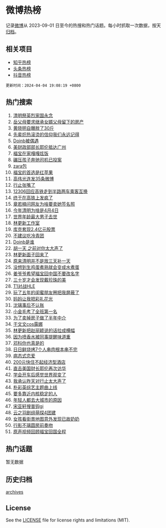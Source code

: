 # 微博热榜

记录[微博](https://www.weibo.com)从 2023-09-01 日至今的热搜和热门话题。每小时抓取一次数据，按天[归档](archives)。

## 相关项目

- [知乎热榜](https://github.com/hotarchive/zhihu)
- [头条热榜](https://github.com/hotarchive/toutiao)
- [抖音热榜](https://github.com/hotarchive/douyin)


`更新时间：2024-04-04 19:08:19 +0800`

## 热门搜索

1. [清明祭英烈家国永念](https://m.weibo.cn/search?containerid=100103type%3D1%26t%3D10%26q%3D%23%E6%B8%85%E6%98%8E%E7%A5%AD%E8%8B%B1%E7%83%88%E5%AE%B6%E5%9B%BD%E6%B0%B8%E5%BF%B5%23&stream_entry_id=51&isnewpage=1&extparam=seat%3D1%26pos%3D0%26cate%3D10103%26q%3D%2523%25E6%25B8%2585%25E6%2598%258E%25E7%25A5%25AD%25E8%258B%25B1%25E7%2583%2588%25E5%25AE%25B6%25E5%259B%25BD%25E6%25B0%25B8%25E5%25BF%25B5%2523%26dgr%3D0%26c_type%3D51%26filter_type%3Drealtimehot%26stream_entry_id%3D51%26display_time%3D1712228898%26pre_seqid%3D171222889823202146165)
1. [岳父母要求继承女婿父母留下的房产](https://m.weibo.cn/search?containerid=100103type%3D1%26t%3D10%26q%3D%23%E5%B2%B3%E7%88%B6%E6%AF%8D%E8%A6%81%E6%B1%82%E7%BB%A7%E6%89%BF%E5%A5%B3%E5%A9%BF%E7%88%B6%E6%AF%8D%E7%95%99%E4%B8%8B%E7%9A%84%E6%88%BF%E4%BA%A7%23&stream_entry_id=31&isnewpage=1&extparam=seat%3D1%26pos%3D0%26flag%3D2%26band_rank%3D1%26realpos%3D1%26dgr%3D0%26filter_type%3Drealtimehot%26c_type%3D31%26stream_entry_id%3D31%26cate%3D5001%26q%3D%2523%25E5%25B2%25B3%25E7%2588%25B6%25E6%25AF%258D%25E8%25A6%2581%25E6%25B1%2582%25E7%25BB%25A7%25E6%2589%25BF%25E5%25A5%25B3%25E5%25A9%25BF%25E7%2588%25B6%25E6%25AF%258D%25E7%2595%2599%25E4%25B8%258B%25E7%259A%2584%25E6%2588%25BF%25E4%25BA%25A7%2523%26lcate%3D5001%26display_time%3D1712228898%26pre_seqid%3D171222889823202146165)
1. [黄晓明自曝胖了30斤](https://m.weibo.cn/search?containerid=100103type%3D1%26t%3D10%26q%3D%23%E9%BB%84%E6%99%93%E6%98%8E%E8%87%AA%E6%9B%9D%E8%83%96%E4%BA%8630%E6%96%A4%23&stream_entry_id=31&isnewpage=1&extparam=seat%3D1%26pos%3D1%26flag%3D1%26band_rank%3D2%26realpos%3D2%26dgr%3D0%26filter_type%3Drealtimehot%26c_type%3D31%26stream_entry_id%3D31%26cate%3D5001%26q%3D%2523%25E9%25BB%2584%25E6%2599%2593%25E6%2598%258E%25E8%2587%25AA%25E6%259B%259D%25E8%2583%2596%25E4%25BA%258630%25E6%2596%25A4%2523%26lcate%3D5001%26display_time%3D1712228898%26pre_seqid%3D171222889823202146165)
1. [先辈炽热滚烫的信仰我们永远记得](https://m.weibo.cn/search?containerid=100103type%3D1%26t%3D10%26q%3D%23%E5%85%88%E8%BE%88%E7%82%BD%E7%83%AD%E6%BB%9A%E7%83%AB%E7%9A%84%E4%BF%A1%E4%BB%B0%E6%88%91%E4%BB%AC%E6%B0%B8%E8%BF%9C%E8%AE%B0%E5%BE%97%23&stream_entry_id=31&isnewpage=1&extparam=seat%3D1%26pos%3D2%26flag%3D0%26band_rank%3D3%26realpos%3D3%26dgr%3D0%26filter_type%3Drealtimehot%26c_type%3D31%26stream_entry_id%3D31%26cate%3D5001%26q%3D%2523%25E5%2585%2588%25E8%25BE%2588%25E7%2582%25BD%25E7%2583%25AD%25E6%25BB%259A%25E7%2583%25AB%25E7%259A%2584%25E4%25BF%25A1%25E4%25BB%25B0%25E6%2588%2591%25E4%25BB%25AC%25E6%25B0%25B8%25E8%25BF%259C%25E8%25AE%25B0%25E5%25BE%2597%2523%26lcate%3D5001%26display_time%3D1712228898%26pre_seqid%3D171222889823202146165)
1. [Doinb被偶遇](https://m.weibo.cn/search?containerid=100103type%3D1%26t%3D10%26q%3D%23Doinb%E8%A2%AB%E5%81%B6%E9%81%87%23&stream_entry_id=31&isnewpage=1&extparam=seat%3D1%26pos%3D3%26flag%3D0%26band_rank%3D4%26realpos%3D4%26dgr%3D0%26filter_type%3Drealtimehot%26c_type%3D31%26stream_entry_id%3D31%26cate%3D5001%26q%3D%2523Doinb%25E8%25A2%25AB%25E5%2581%25B6%25E9%2581%2587%2523%26lcate%3D5001%26display_time%3D1712228898%26pre_seqid%3D171222889823202146165)
1. [美财政部部长耶伦抵达广州](https://m.weibo.cn/search?containerid=100103type%3D1%26t%3D10%26q%3D%23%E7%BE%8E%E8%B4%A2%E6%94%BF%E9%83%A8%E9%83%A8%E9%95%BF%E8%80%B6%E4%BC%A6%E6%8A%B5%E8%BE%BE%E5%B9%BF%E5%B7%9E%23&stream_entry_id=31&isnewpage=1&extparam=seat%3D1%26pos%3D4%26flag%3D1%26band_rank%3D5%26realpos%3D5%26dgr%3D0%26filter_type%3Drealtimehot%26c_type%3D31%26stream_entry_id%3D31%26cate%3D5001%26q%3D%2523%25E7%25BE%258E%25E8%25B4%25A2%25E6%2594%25BF%25E9%2583%25A8%25E9%2583%25A8%25E9%2595%25BF%25E8%2580%25B6%25E4%25BC%25A6%25E6%258A%25B5%25E8%25BE%25BE%25E5%25B9%25BF%25E5%25B7%259E%2523%26lcate%3D5001%26display_time%3D1712228898%26pre_seqid%3D171222889823202146165)
1. [福宝在家嘎嘎炫饭](https://m.weibo.cn/search?containerid=100103type%3D1%26t%3D10%26q%3D%23%E7%A6%8F%E5%AE%9D%E5%9C%A8%E5%AE%B6%E5%98%8E%E5%98%8E%E7%82%AB%E9%A5%AD%23&stream_entry_id=31&isnewpage=1&extparam=seat%3D1%26pos%3D5%26flag%3D32768%26band_rank%3D6%26realpos%3D6%26dgr%3D0%26filter_type%3Drealtimehot%26c_type%3D31%26stream_entry_id%3D31%26cate%3D5001%26q%3D%2523%25E7%25A6%258F%25E5%25AE%259D%25E5%259C%25A8%25E5%25AE%25B6%25E5%2598%258E%25E5%2598%258E%25E7%2582%25AB%25E9%25A5%25AD%2523%26lcate%3D5001%26display_time%3D1712228898%26pre_seqid%3D171222889823202146165)
1. [碾压孩子奔驰司机已投案](https://m.weibo.cn/search?containerid=100103type%3D1%26t%3D10%26q%3D%23%E7%A2%BE%E5%8E%8B%E5%AD%A9%E5%AD%90%E5%A5%94%E9%A9%B0%E5%8F%B8%E6%9C%BA%E5%B7%B2%E6%8A%95%E6%A1%88%23&stream_entry_id=31&isnewpage=1&extparam=seat%3D1%26pos%3D6%26flag%3D1%26band_rank%3D7%26realpos%3D7%26dgr%3D0%26filter_type%3Drealtimehot%26c_type%3D31%26stream_entry_id%3D31%26cate%3D5001%26q%3D%2523%25E7%25A2%25BE%25E5%258E%258B%25E5%25AD%25A9%25E5%25AD%2590%25E5%25A5%2594%25E9%25A9%25B0%25E5%258F%25B8%25E6%259C%25BA%25E5%25B7%25B2%25E6%258A%2595%25E6%25A1%2588%2523%26lcate%3D5001%26display_time%3D1712228898%26pre_seqid%3D171222889823202146165)
1. [zara包](https://m.weibo.cn/search?containerid=100103type%3D1%26t%3D10%26q%3Dzara%E5%8C%85&stream_entry_id=31&isnewpage=1&extparam=seat%3D1%26pos%3D7%26flag%3D2%26band_rank%3D8%26realpos%3D8%26dgr%3D0%26filter_type%3Drealtimehot%26c_type%3D31%26stream_entry_id%3D31%26cate%3D5001%26q%3Dzara%25E5%258C%2585%26lcate%3D5001%26display_time%3D1712228898%26pre_seqid%3D171222889823202146165)
1. [福宝的首选是红苹果](https://m.weibo.cn/search?containerid=100103type%3D1%26t%3D10%26q%3D%23%E7%A6%8F%E5%AE%9D%E7%9A%84%E9%A6%96%E9%80%89%E6%98%AF%E7%BA%A2%E8%8B%B9%E6%9E%9C%23&stream_entry_id=31&isnewpage=1&extparam=seat%3D1%26pos%3D8%26flag%3D32768%26band_rank%3D9%26realpos%3D9%26dgr%3D0%26filter_type%3Drealtimehot%26c_type%3D31%26stream_entry_id%3D31%26cate%3D5001%26q%3D%2523%25E7%25A6%258F%25E5%25AE%259D%25E7%259A%2584%25E9%25A6%2596%25E9%2580%2589%25E6%2598%25AF%25E7%25BA%25A2%25E8%258B%25B9%25E6%259E%259C%2523%26lcate%3D5001%26display_time%3D1712228898%26pre_seqid%3D171222889823202146165)
1. [高伟光连发35条微博](https://m.weibo.cn/search?containerid=100103type%3D1%26t%3D10%26q%3D%23%E9%AB%98%E4%BC%9F%E5%85%89%E8%BF%9E%E5%8F%9135%E6%9D%A1%E5%BE%AE%E5%8D%9A%23&stream_entry_id=31&isnewpage=1&extparam=seat%3D1%26pos%3D9%26flag%3D2%26band_rank%3D10%26realpos%3D10%26dgr%3D0%26filter_type%3Drealtimehot%26c_type%3D31%26stream_entry_id%3D31%26cate%3D5001%26q%3D%2523%25E9%25AB%2598%25E4%25BC%259F%25E5%2585%2589%25E8%25BF%259E%25E5%258F%259135%25E6%259D%25A1%25E5%25BE%25AE%25E5%258D%259A%2523%26lcate%3D5001%26display_time%3D1712228898%26pre_seqid%3D171222889823202146165)
1. [行止张嘴了](https://m.weibo.cn/search?containerid=100103type%3D1%26t%3D10%26q%3D%E8%A1%8C%E6%AD%A2%E5%BC%A0%E5%98%B4%E4%BA%86&stream_entry_id=31&isnewpage=1&extparam=seat%3D1%26pos%3D10%26flag%3D2%26band_rank%3D11%26realpos%3D11%26dgr%3D0%26filter_type%3Drealtimehot%26c_type%3D31%26stream_entry_id%3D31%26cate%3D5001%26q%3D%25E8%25A1%258C%25E6%25AD%25A2%25E5%25BC%25A0%25E5%2598%25B4%25E4%25BA%2586%26lcate%3D5001%26display_time%3D1712228898%26pre_seqid%3D171222889823202146165)
1. [12306回应高铁走到半路两车乘客互换](https://m.weibo.cn/search?containerid=100103type%3D1%26t%3D10%26q%3D%2312306%E5%9B%9E%E5%BA%94%E9%AB%98%E9%93%81%E8%B5%B0%E5%88%B0%E5%8D%8A%E8%B7%AF%E4%B8%A4%E8%BD%A6%E4%B9%98%E5%AE%A2%E4%BA%92%E6%8D%A2%23&stream_entry_id=31&isnewpage=1&extparam=seat%3D1%26pos%3D11%26flag%3D1%26band_rank%3D12%26realpos%3D12%26dgr%3D0%26filter_type%3Drealtimehot%26c_type%3D31%26stream_entry_id%3D31%26cate%3D5001%26q%3D%252312306%25E5%259B%259E%25E5%25BA%2594%25E9%25AB%2598%25E9%2593%2581%25E8%25B5%25B0%25E5%2588%25B0%25E5%258D%258A%25E8%25B7%25AF%25E4%25B8%25A4%25E8%25BD%25A6%25E4%25B9%2598%25E5%25AE%25A2%25E4%25BA%2592%25E6%258D%25A2%2523%26lcate%3D5001%26display_time%3D1712228898%26pre_seqid%3D171222889823202146165)
1. [终于在高铁上发疯了](https://m.weibo.cn/search?containerid=100103type%3D1%26t%3D10%26q%3D%23%E7%BB%88%E4%BA%8E%E5%9C%A8%E9%AB%98%E9%93%81%E4%B8%8A%E5%8F%91%E7%96%AF%E4%BA%86%23&stream_entry_id=31&isnewpage=1&extparam=seat%3D1%26pos%3D12%26flag%3D1%26band_rank%3D13%26realpos%3D13%26dgr%3D0%26filter_type%3Drealtimehot%26c_type%3D31%26stream_entry_id%3D31%26cate%3D5001%26q%3D%2523%25E7%25BB%2588%25E4%25BA%258E%25E5%259C%25A8%25E9%25AB%2598%25E9%2593%2581%25E4%25B8%258A%25E5%258F%2591%25E7%2596%25AF%25E4%25BA%2586%2523%26lcate%3D5001%26display_time%3D1712228898%26pre_seqid%3D171222889823202146165)
1. [章若楠问网友为啥要卖她签名照](https://m.weibo.cn/search?containerid=100103type%3D1%26t%3D10%26q%3D%23%E7%AB%A0%E8%8B%A5%E6%A5%A0%E9%97%AE%E7%BD%91%E5%8F%8B%E4%B8%BA%E5%95%A5%E8%A6%81%E5%8D%96%E5%A5%B9%E7%AD%BE%E5%90%8D%E7%85%A7%23&stream_entry_id=31&isnewpage=1&extparam=seat%3D1%26pos%3D13%26flag%3D1%26band_rank%3D14%26realpos%3D14%26dgr%3D0%26filter_type%3Drealtimehot%26c_type%3D31%26stream_entry_id%3D31%26cate%3D5001%26q%3D%2523%25E7%25AB%25A0%25E8%258B%25A5%25E6%25A5%25A0%25E9%2597%25AE%25E7%25BD%2591%25E5%258F%258B%25E4%25B8%25BA%25E5%2595%25A5%25E8%25A6%2581%25E5%258D%2596%25E5%25A5%25B9%25E7%25AD%25BE%25E5%2590%258D%25E7%2585%25A7%2523%26lcate%3D5001%26display_time%3D1712228898%26pre_seqid%3D171222889823202146165)
1. [今年清明为啥是4月4日](https://m.weibo.cn/search?containerid=100103type%3D1%26t%3D10%26q%3D%23%E4%BB%8A%E5%B9%B4%E6%B8%85%E6%98%8E%E4%B8%BA%E5%95%A5%E6%98%AF4%E6%9C%884%E6%97%A5%23&stream_entry_id=31&isnewpage=1&extparam=seat%3D1%26pos%3D14%26flag%3D0%26band_rank%3D15%26realpos%3D15%26dgr%3D0%26filter_type%3Drealtimehot%26c_type%3D31%26stream_entry_id%3D31%26cate%3D5001%26q%3D%2523%25E4%25BB%258A%25E5%25B9%25B4%25E6%25B8%2585%25E6%2598%258E%25E4%25B8%25BA%25E5%2595%25A5%25E6%2598%25AF4%25E6%259C%25884%25E6%2597%25A5%2523%26lcate%3D5001%26display_time%3D1712228898%26pre_seqid%3D171222889823202146165)
1. [世界年龄最大男子去世](https://m.weibo.cn/search?containerid=100103type%3D1%26t%3D10%26q%3D%23%E4%B8%96%E7%95%8C%E5%B9%B4%E9%BE%84%E6%9C%80%E5%A4%A7%E7%94%B7%E5%AD%90%E5%8E%BB%E4%B8%96%23&stream_entry_id=31&isnewpage=1&extparam=seat%3D1%26pos%3D15%26flag%3D0%26band_rank%3D16%26realpos%3D16%26dgr%3D0%26filter_type%3Drealtimehot%26c_type%3D31%26stream_entry_id%3D31%26cate%3D5001%26q%3D%2523%25E4%25B8%2596%25E7%2595%258C%25E5%25B9%25B4%25E9%25BE%2584%25E6%259C%2580%25E5%25A4%25A7%25E7%2594%25B7%25E5%25AD%2590%25E5%258E%25BB%25E4%25B8%2596%2523%26lcate%3D5001%26display_time%3D1712228898%26pre_seqid%3D171222889823202146165)
1. [林更新工作室](https://m.weibo.cn/search?containerid=100103type%3D1%26t%3D10%26q%3D%E6%9E%97%E6%9B%B4%E6%96%B0%E5%B7%A5%E4%BD%9C%E5%AE%A4&stream_entry_id=31&isnewpage=1&extparam=seat%3D1%26pos%3D16%26flag%3D0%26band_rank%3D17%26realpos%3D17%26dgr%3D0%26filter_type%3Drealtimehot%26c_type%3D31%26stream_entry_id%3D31%26cate%3D5001%26q%3D%25E6%259E%2597%25E6%259B%25B4%25E6%2596%25B0%25E5%25B7%25A5%25E4%25BD%259C%25E5%25AE%25A4%26lcate%3D5001%26display_time%3D1712228898%26pre_seqid%3D171222889823202146165)
1. [库克套现2.4亿元股票](https://m.weibo.cn/search?containerid=100103type%3D1%26t%3D10%26q%3D%23%E5%BA%93%E5%85%8B%E5%A5%97%E7%8E%B02.4%E4%BA%BF%E5%85%83%E8%82%A1%E7%A5%A8%23&stream_entry_id=31&isnewpage=1&extparam=seat%3D1%26pos%3D17%26flag%3D0%26band_rank%3D18%26realpos%3D18%26dgr%3D0%26filter_type%3Drealtimehot%26c_type%3D31%26stream_entry_id%3D31%26cate%3D5001%26q%3D%2523%25E5%25BA%2593%25E5%2585%258B%25E5%25A5%2597%25E7%258E%25B02.4%25E4%25BA%25BF%25E5%2585%2583%25E8%2582%25A1%25E7%25A5%25A8%2523%26lcate%3D5001%26display_time%3D1712228898%26pre_seqid%3D171222889823202146165)
1. [不建议吃冷青团](https://m.weibo.cn/search?containerid=100103type%3D1%26t%3D10%26q%3D%23%E4%B8%8D%E5%BB%BA%E8%AE%AE%E5%90%83%E5%86%B7%E9%9D%92%E5%9B%A2%23&stream_entry_id=31&isnewpage=1&extparam=seat%3D1%26pos%3D18%26flag%3D0%26band_rank%3D19%26realpos%3D19%26dgr%3D0%26filter_type%3Drealtimehot%26c_type%3D31%26stream_entry_id%3D31%26cate%3D5001%26q%3D%2523%25E4%25B8%258D%25E5%25BB%25BA%25E8%25AE%25AE%25E5%2590%2583%25E5%2586%25B7%25E9%259D%2592%25E5%259B%25A2%2523%26lcate%3D5001%26display_time%3D1712228898%26pre_seqid%3D171222889823202146165)
1. [Doinb是谁](https://m.weibo.cn/search?containerid=100103type%3D1%26t%3D10%26q%3D%23Doinb%E6%98%AF%E8%B0%81%23&stream_entry_id=31&isnewpage=1&extparam=seat%3D1%26pos%3D19%26flag%3D1%26band_rank%3D20%26realpos%3D20%26dgr%3D0%26filter_type%3Drealtimehot%26c_type%3D31%26stream_entry_id%3D31%26cate%3D5001%26q%3D%2523Doinb%25E6%2598%25AF%25E8%25B0%2581%2523%26lcate%3D5001%26display_time%3D1712228898%26pre_seqid%3D171222889823202146165)
1. [胡一天 之前对你太大声了](https://m.weibo.cn/search?containerid=100103type%3D1%26t%3D10%26q%3D%E8%83%A1%E4%B8%80%E5%A4%A9+%E4%B9%8B%E5%89%8D%E5%AF%B9%E4%BD%A0%E5%A4%AA%E5%A4%A7%E5%A3%B0%E4%BA%86&stream_entry_id=31&isnewpage=1&extparam=seat%3D1%26pos%3D20%26flag%3D0%26band_rank%3D21%26realpos%3D21%26dgr%3D0%26filter_type%3Drealtimehot%26c_type%3D31%26stream_entry_id%3D31%26cate%3D5001%26q%3D%25E8%2583%25A1%25E4%25B8%2580%25E5%25A4%25A9%2520%25E4%25B9%258B%25E5%2589%258D%25E5%25AF%25B9%25E4%25BD%25A0%25E5%25A4%25AA%25E5%25A4%25A7%25E5%25A3%25B0%25E4%25BA%2586%26lcate%3D5001%26display_time%3D1712228898%26pre_seqid%3D171222889823202146165)
1. [林更新面子回来了](https://m.weibo.cn/search?containerid=100103type%3D1%26t%3D10%26q%3D%23%E6%9E%97%E6%9B%B4%E6%96%B0%E9%9D%A2%E5%AD%90%E5%9B%9E%E6%9D%A5%E4%BA%86%23&stream_entry_id=31&isnewpage=1&extparam=seat%3D1%26pos%3D21%26flag%3D1%26band_rank%3D22%26realpos%3D22%26dgr%3D0%26filter_type%3Drealtimehot%26c_type%3D31%26stream_entry_id%3D31%26cate%3D5001%26q%3D%2523%25E6%259E%2597%25E6%259B%25B4%25E6%2596%25B0%25E9%259D%25A2%25E5%25AD%2590%25E5%259B%259E%25E6%259D%25A5%25E4%25BA%2586%2523%26lcate%3D5001%26display_time%3D1712228898%26pre_seqid%3D171222889823202146165)
1. [原来清明并不是放三天补一天](https://m.weibo.cn/search?containerid=100103type%3D1%26t%3D10%26q%3D%23%E5%8E%9F%E6%9D%A5%E6%B8%85%E6%98%8E%E5%B9%B6%E4%B8%8D%E6%98%AF%E6%94%BE%E4%B8%89%E5%A4%A9%E8%A1%A5%E4%B8%80%E5%A4%A9%23&stream_entry_id=31&isnewpage=1&extparam=seat%3D1%26pos%3D22%26flag%3D0%26band_rank%3D23%26realpos%3D23%26dgr%3D0%26filter_type%3Drealtimehot%26c_type%3D31%26stream_entry_id%3D31%26cate%3D5001%26q%3D%2523%25E5%258E%259F%25E6%259D%25A5%25E6%25B8%2585%25E6%2598%258E%25E5%25B9%25B6%25E4%25B8%258D%25E6%2598%25AF%25E6%2594%25BE%25E4%25B8%2589%25E5%25A4%25A9%25E8%25A1%25A5%25E4%25B8%2580%25E5%25A4%25A9%2523%26lcate%3D5001%26display_time%3D1712228898%26pre_seqid%3D171222889823202146165)
1. [没想到生鸡蛋煮熟就会变成水煮蛋](https://m.weibo.cn/search?containerid=100103type%3D1%26t%3D10%26q%3D%23%E6%B2%A1%E6%83%B3%E5%88%B0%E7%94%9F%E9%B8%A1%E8%9B%8B%E7%85%AE%E7%86%9F%E5%B0%B1%E4%BC%9A%E5%8F%98%E6%88%90%E6%B0%B4%E7%85%AE%E8%9B%8B%23&stream_entry_id=31&isnewpage=1&extparam=seat%3D1%26pos%3D23%26flag%3D1%26band_rank%3D24%26realpos%3D24%26dgr%3D0%26filter_type%3Drealtimehot%26c_type%3D31%26stream_entry_id%3D31%26cate%3D5001%26q%3D%2523%25E6%25B2%25A1%25E6%2583%25B3%25E5%2588%25B0%25E7%2594%259F%25E9%25B8%25A1%25E8%259B%258B%25E7%2585%25AE%25E7%2586%259F%25E5%25B0%25B1%25E4%25BC%259A%25E5%258F%2598%25E6%2588%2590%25E6%25B0%25B4%25E7%2585%25AE%25E8%259B%258B%2523%26lcate%3D5001%26display_time%3D1712228898%26pre_seqid%3D171222889823202146165)
1. [姜爷爷希望福宝回中国不要改名字](https://m.weibo.cn/search?containerid=100103type%3D1%26t%3D10%26q%3D%23%E5%A7%9C%E7%88%B7%E7%88%B7%E5%B8%8C%E6%9C%9B%E7%A6%8F%E5%AE%9D%E5%9B%9E%E4%B8%AD%E5%9B%BD%E4%B8%8D%E8%A6%81%E6%94%B9%E5%90%8D%E5%AD%97%23&stream_entry_id=31&isnewpage=1&extparam=seat%3D1%26pos%3D24%26flag%3D0%26band_rank%3D25%26realpos%3D25%26dgr%3D0%26filter_type%3Drealtimehot%26c_type%3D31%26stream_entry_id%3D31%26cate%3D5001%26q%3D%2523%25E5%25A7%259C%25E7%2588%25B7%25E7%2588%25B7%25E5%25B8%258C%25E6%259C%259B%25E7%25A6%258F%25E5%25AE%259D%25E5%259B%259E%25E4%25B8%25AD%25E5%259B%25BD%25E4%25B8%258D%25E8%25A6%2581%25E6%2594%25B9%25E5%2590%258D%25E5%25AD%2597%2523%26lcate%3D5001%26display_time%3D1712228898%26pre_seqid%3D171222889823202146165)
1. [三十岁才会发现戴珍珠的美](https://m.weibo.cn/search?containerid=100103type%3D1%26t%3D10%26q%3D%23%E4%B8%89%E5%8D%81%E5%B2%81%E6%89%8D%E4%BC%9A%E5%8F%91%E7%8E%B0%E6%88%B4%E7%8F%8D%E7%8F%A0%E7%9A%84%E7%BE%8E%23&stream_entry_id=31&isnewpage=1&extparam=seat%3D1%26pos%3D25%26flag%3D0%26band_rank%3D26%26realpos%3D26%26dgr%3D0%26filter_type%3Drealtimehot%26c_type%3D31%26stream_entry_id%3D31%26cate%3D5001%26q%3D%2523%25E4%25B8%2589%25E5%258D%2581%25E5%25B2%2581%25E6%2589%258D%25E4%25BC%259A%25E5%258F%2591%25E7%258E%25B0%25E6%2588%25B4%25E7%258F%258D%25E7%258F%25A0%25E7%259A%2584%25E7%25BE%258E%2523%26lcate%3D5001%26display_time%3D1712228898%26pre_seqid%3D171222889823202146165)
1. [T1对战HLE](https://m.weibo.cn/search?containerid=100103type%3D1%26t%3D10%26q%3D%23T1%E5%AF%B9%E6%88%98HLE%23&stream_entry_id=31&isnewpage=1&extparam=seat%3D1%26pos%3D26%26flag%3D0%26band_rank%3D27%26realpos%3D27%26dgr%3D0%26filter_type%3Drealtimehot%26c_type%3D31%26stream_entry_id%3D31%26cate%3D5001%26q%3D%2523T1%25E5%25AF%25B9%25E6%2588%2598HLE%2523%26lcate%3D5001%26display_time%3D1712228898%26pre_seqid%3D171222889823202146165)
1. [玩了五年的闺蜜朋友圈把我屏蔽了](https://m.weibo.cn/search?containerid=100103type%3D1%26t%3D10%26q%3D%23%E7%8E%A9%E4%BA%86%E4%BA%94%E5%B9%B4%E7%9A%84%E9%97%BA%E8%9C%9C%E6%9C%8B%E5%8F%8B%E5%9C%88%E6%8A%8A%E6%88%91%E5%B1%8F%E8%94%BD%E4%BA%86%23&stream_entry_id=31&isnewpage=1&extparam=seat%3D1%26pos%3D27%26flag%3D1%26band_rank%3D28%26realpos%3D28%26dgr%3D0%26filter_type%3Drealtimehot%26c_type%3D31%26stream_entry_id%3D31%26cate%3D5001%26q%3D%2523%25E7%258E%25A9%25E4%25BA%2586%25E4%25BA%2594%25E5%25B9%25B4%25E7%259A%2584%25E9%2597%25BA%25E8%259C%259C%25E6%259C%258B%25E5%258F%258B%25E5%259C%2588%25E6%258A%258A%25E6%2588%2591%25E5%25B1%258F%25E8%2594%25BD%25E4%25BA%2586%2523%26lcate%3D5001%26display_time%3D1712228898%26pre_seqid%3D171222889823202146165)
1. [妈妈让我把彩礼花光](https://m.weibo.cn/search?containerid=100103type%3D1%26t%3D10%26q%3D%23%E5%A6%88%E5%A6%88%E8%AE%A9%E6%88%91%E6%8A%8A%E5%BD%A9%E7%A4%BC%E8%8A%B1%E5%85%89%23&stream_entry_id=31&isnewpage=1&extparam=seat%3D1%26pos%3D28%26flag%3D1%26band_rank%3D29%26realpos%3D29%26dgr%3D0%26filter_type%3Drealtimehot%26c_type%3D31%26stream_entry_id%3D31%26cate%3D5001%26q%3D%2523%25E5%25A6%2588%25E5%25A6%2588%25E8%25AE%25A9%25E6%2588%2591%25E6%258A%258A%25E5%25BD%25A9%25E7%25A4%25BC%25E8%258A%25B1%25E5%2585%2589%2523%26lcate%3D5001%26display_time%3D1712228898%26pre_seqid%3D171222889823202146165)
1. [沈璃事后不认账](https://m.weibo.cn/search?containerid=100103type%3D1%26t%3D10%26q%3D%23%E6%B2%88%E7%92%83%E4%BA%8B%E5%90%8E%E4%B8%8D%E8%AE%A4%E8%B4%A6%23&stream_entry_id=31&isnewpage=1&extparam=seat%3D1%26pos%3D29%26flag%3D1%26band_rank%3D30%26realpos%3D30%26dgr%3D0%26filter_type%3Drealtimehot%26c_type%3D31%26stream_entry_id%3D31%26cate%3D5001%26q%3D%2523%25E6%25B2%2588%25E7%2592%2583%25E4%25BA%258B%25E5%2590%258E%25E4%25B8%258D%25E8%25AE%25A4%25E8%25B4%25A6%2523%26lcate%3D5001%26display_time%3D1712228898%26pre_seqid%3D171222889823202146165)
1. [小金毛考了全班第一名](https://m.weibo.cn/search?containerid=100103type%3D1%26t%3D10%26q%3D%E5%B0%8F%E9%87%91%E6%AF%9B%E8%80%83%E4%BA%86%E5%85%A8%E7%8F%AD%E7%AC%AC%E4%B8%80%E5%90%8D&stream_entry_id=31&isnewpage=1&extparam=seat%3D1%26pos%3D30%26flag%3D1%26band_rank%3D31%26realpos%3D31%26dgr%3D0%26filter_type%3Drealtimehot%26c_type%3D31%26stream_entry_id%3D31%26cate%3D5001%26q%3D%25E5%25B0%258F%25E9%2587%2591%25E6%25AF%259B%25E8%2580%2583%25E4%25BA%2586%25E5%2585%25A8%25E7%258F%25AD%25E7%25AC%25AC%25E4%25B8%2580%25E5%2590%258D%26lcate%3D5001%26display_time%3D1712228898%26pre_seqid%3D171222889823202146165)
1. [为了卖掉房子做了半年中介](https://m.weibo.cn/search?containerid=100103type%3D1%26t%3D10%26q%3D%23%E4%B8%BA%E4%BA%86%E5%8D%96%E6%8E%89%E6%88%BF%E5%AD%90%E5%81%9A%E4%BA%86%E5%8D%8A%E5%B9%B4%E4%B8%AD%E4%BB%8B%23&stream_entry_id=31&isnewpage=1&extparam=seat%3D1%26pos%3D31%26flag%3D0%26band_rank%3D32%26realpos%3D32%26dgr%3D0%26filter_type%3Drealtimehot%26c_type%3D31%26stream_entry_id%3D31%26cate%3D5001%26q%3D%2523%25E4%25B8%25BA%25E4%25BA%2586%25E5%258D%2596%25E6%258E%2589%25E6%2588%25BF%25E5%25AD%2590%25E5%2581%259A%25E4%25BA%2586%25E5%258D%258A%25E5%25B9%25B4%25E4%25B8%25AD%25E4%25BB%258B%2523%26lcate%3D5001%26display_time%3D1712228898%26pre_seqid%3D171222889823202146165)
1. [于文文cos露娜](https://m.weibo.cn/search?containerid=100103type%3D1%26t%3D10%26q%3D%23%E4%BA%8E%E6%96%87%E6%96%87cos%E9%9C%B2%E5%A8%9C%23&stream_entry_id=31&isnewpage=1&extparam=seat%3D1%26pos%3D32%26flag%3D1%26band_rank%3D33%26realpos%3D33%26dgr%3D0%26filter_type%3Drealtimehot%26c_type%3D31%26stream_entry_id%3D31%26cate%3D5001%26q%3D%2523%25E4%25BA%258E%25E6%2596%2587%25E6%2596%2587cos%25E9%259C%25B2%25E5%25A8%259C%2523%26lcate%3D5001%26display_time%3D1712228898%26pre_seqid%3D171222889823202146165)
1. [林更新把赵丽颖说的话拉成横幅](https://m.weibo.cn/search?containerid=100103type%3D1%26t%3D10%26q%3D%23%E6%9E%97%E6%9B%B4%E6%96%B0%E6%8A%8A%E8%B5%B5%E4%B8%BD%E9%A2%96%E8%AF%B4%E7%9A%84%E8%AF%9D%E6%8B%89%E6%88%90%E6%A8%AA%E5%B9%85%23&stream_entry_id=31&isnewpage=1&extparam=seat%3D1%26pos%3D33%26flag%3D0%26band_rank%3D34%26realpos%3D34%26dgr%3D0%26filter_type%3Drealtimehot%26c_type%3D31%26stream_entry_id%3D31%26cate%3D5001%26q%3D%2523%25E6%259E%2597%25E6%259B%25B4%25E6%2596%25B0%25E6%258A%258A%25E8%25B5%25B5%25E4%25B8%25BD%25E9%25A2%2596%25E8%25AF%25B4%25E7%259A%2584%25E8%25AF%259D%25E6%258B%2589%25E6%2588%2590%25E6%25A8%25AA%25E5%25B9%2585%2523%26lcate%3D5001%26display_time%3D1712228898%26pre_seqid%3D171222889823202146165)
1. [因为喷香水被同事提醒味道重](https://m.weibo.cn/search?containerid=100103type%3D1%26t%3D10%26q%3D%23%E5%9B%A0%E4%B8%BA%E5%96%B7%E9%A6%99%E6%B0%B4%E8%A2%AB%E5%90%8C%E4%BA%8B%E6%8F%90%E9%86%92%E5%91%B3%E9%81%93%E9%87%8D%23&stream_entry_id=31&isnewpage=1&extparam=seat%3D1%26pos%3D34%26flag%3D0%26band_rank%3D35%26realpos%3D35%26dgr%3D0%26filter_type%3Drealtimehot%26c_type%3D31%26stream_entry_id%3D31%26cate%3D5001%26q%3D%2523%25E5%259B%25A0%25E4%25B8%25BA%25E5%2596%25B7%25E9%25A6%2599%25E6%25B0%25B4%25E8%25A2%25AB%25E5%2590%258C%25E4%25BA%258B%25E6%258F%2590%25E9%2586%2592%25E5%2591%25B3%25E9%2581%2593%25E9%2587%258D%2523%26lcate%3D5001%26display_time%3D1712228898%26pre_seqid%3D171222889823202146165)
1. [邓科你也真是的](https://m.weibo.cn/search?containerid=100103type%3D1%26t%3D10%26q%3D%E9%82%93%E7%A7%91%E4%BD%A0%E4%B9%9F%E7%9C%9F%E6%98%AF%E7%9A%84&stream_entry_id=31&isnewpage=1&extparam=seat%3D1%26pos%3D35%26flag%3D0%26band_rank%3D36%26realpos%3D36%26dgr%3D0%26filter_type%3Drealtimehot%26c_type%3D31%26stream_entry_id%3D31%26cate%3D5001%26q%3D%25E9%2582%2593%25E7%25A7%2591%25E4%25BD%25A0%25E4%25B9%259F%25E7%259C%259F%25E6%2598%25AF%25E7%259A%2584%26lcate%3D5001%26display_time%3D1712228898%26pre_seqid%3D171222889823202146165)
1. [日日鲜烧烤7个人串肉根本串不完](https://m.weibo.cn/search?containerid=100103type%3D1%26t%3D10%26q%3D%23%E6%97%A5%E6%97%A5%E9%B2%9C%E7%83%A7%E7%83%A47%E4%B8%AA%E4%BA%BA%E4%B8%B2%E8%82%89%E6%A0%B9%E6%9C%AC%E4%B8%B2%E4%B8%8D%E5%AE%8C%23&stream_entry_id=31&isnewpage=1&extparam=seat%3D1%26pos%3D36%26flag%3D1%26band_rank%3D37%26realpos%3D37%26dgr%3D0%26filter_type%3Drealtimehot%26c_type%3D31%26stream_entry_id%3D31%26cate%3D5001%26q%3D%2523%25E6%2597%25A5%25E6%2597%25A5%25E9%25B2%259C%25E7%2583%25A7%25E7%2583%25A47%25E4%25B8%25AA%25E4%25BA%25BA%25E4%25B8%25B2%25E8%2582%2589%25E6%25A0%25B9%25E6%259C%25AC%25E4%25B8%25B2%25E4%25B8%258D%25E5%25AE%258C%2523%26lcate%3D5001%26display_time%3D1712228898%26pre_seqid%3D171222889823202146165)
1. [病态式恋爱](https://m.weibo.cn/search?containerid=100103type%3D1%26t%3D10%26q%3D%23%E7%97%85%E6%80%81%E5%BC%8F%E6%81%8B%E7%88%B1%23&stream_entry_id=31&isnewpage=1&extparam=seat%3D1%26pos%3D37%26flag%3D1%26band_rank%3D38%26realpos%3D38%26dgr%3D0%26filter_type%3Drealtimehot%26c_type%3D31%26stream_entry_id%3D31%26cate%3D5001%26q%3D%2523%25E7%2597%2585%25E6%2580%2581%25E5%25BC%258F%25E6%2581%258B%25E7%2588%25B1%2523%26lcate%3D5001%26display_time%3D1712228898%26pre_seqid%3D171222889823202146165)
1. [200元快住不起经济型酒店](https://m.weibo.cn/search?containerid=100103type%3D1%26t%3D10%26q%3D%23200%E5%85%83%E5%BF%AB%E4%BD%8F%E4%B8%8D%E8%B5%B7%E7%BB%8F%E6%B5%8E%E5%9E%8B%E9%85%92%E5%BA%97%23&stream_entry_id=31&isnewpage=1&extparam=seat%3D1%26pos%3D38%26flag%3D0%26band_rank%3D39%26realpos%3D39%26dgr%3D0%26filter_type%3Drealtimehot%26c_type%3D31%26stream_entry_id%3D31%26cate%3D5001%26q%3D%2523200%25E5%2585%2583%25E5%25BF%25AB%25E4%25BD%258F%25E4%25B8%258D%25E8%25B5%25B7%25E7%25BB%258F%25E6%25B5%258E%25E5%259E%258B%25E9%2585%2592%25E5%25BA%2597%2523%26lcate%3D5001%26display_time%3D1712228898%26pre_seqid%3D171222889823202146165)
1. [直击美国财长耶伦再次访华](https://m.weibo.cn/search?containerid=100103type%3D1%26t%3D10%26q%3D%23%E7%9B%B4%E5%87%BB%E7%BE%8E%E5%9B%BD%E8%B4%A2%E9%95%BF%E8%80%B6%E4%BC%A6%E5%86%8D%E6%AC%A1%E8%AE%BF%E5%8D%8E%23&stream_entry_id=31&isnewpage=1&extparam=seat%3D1%26pos%3D39%26flag%3D1%26band_rank%3D40%26realpos%3D40%26dgr%3D0%26filter_type%3Drealtimehot%26c_type%3D31%26stream_entry_id%3D31%26cate%3D5001%26q%3D%2523%25E7%259B%25B4%25E5%2587%25BB%25E7%25BE%258E%25E5%259B%25BD%25E8%25B4%25A2%25E9%2595%25BF%25E8%2580%25B6%25E4%25BC%25A6%25E5%2586%258D%25E6%25AC%25A1%25E8%25AE%25BF%25E5%258D%258E%2523%26lcate%3D5001%26display_time%3D1712228898%26pre_seqid%3D171222889823202146165)
1. [学会开车后感觉世界观变了](https://m.weibo.cn/search?containerid=100103type%3D1%26t%3D10%26q%3D%23%E5%AD%A6%E4%BC%9A%E5%BC%80%E8%BD%A6%E5%90%8E%E6%84%9F%E8%A7%89%E4%B8%96%E7%95%8C%E8%A7%82%E5%8F%98%E4%BA%86%23&stream_entry_id=31&isnewpage=1&extparam=seat%3D1%26pos%3D40%26flag%3D0%26band_rank%3D41%26realpos%3D41%26dgr%3D0%26filter_type%3Drealtimehot%26c_type%3D31%26stream_entry_id%3D31%26cate%3D5001%26q%3D%2523%25E5%25AD%25A6%25E4%25BC%259A%25E5%25BC%2580%25E8%25BD%25A6%25E5%2590%258E%25E6%2584%259F%25E8%25A7%2589%25E4%25B8%2596%25E7%2595%258C%25E8%25A7%2582%25E5%258F%2598%25E4%25BA%2586%2523%26lcate%3D5001%26display_time%3D1712228898%26pre_seqid%3D171222889823202146165)
1. [我承认昨天对行止太大声了](https://m.weibo.cn/search?containerid=100103type%3D1%26t%3D10%26q%3D%23%E6%88%91%E6%89%BF%E8%AE%A4%E6%98%A8%E5%A4%A9%E5%AF%B9%E8%A1%8C%E6%AD%A2%E5%A4%AA%E5%A4%A7%E5%A3%B0%E4%BA%86%23&stream_entry_id=31&isnewpage=1&extparam=seat%3D1%26pos%3D41%26flag%3D1%26band_rank%3D42%26realpos%3D42%26dgr%3D0%26filter_type%3Drealtimehot%26c_type%3D31%26stream_entry_id%3D31%26cate%3D5001%26q%3D%2523%25E6%2588%2591%25E6%2589%25BF%25E8%25AE%25A4%25E6%2598%25A8%25E5%25A4%25A9%25E5%25AF%25B9%25E8%25A1%258C%25E6%25AD%25A2%25E5%25A4%25AA%25E5%25A4%25A7%25E5%25A3%25B0%25E4%25BA%2586%2523%26lcate%3D5001%26display_time%3D1712228898%26pre_seqid%3D171222889823202146165)
1. [朴彩英综艺主题曲上线](https://m.weibo.cn/search?containerid=100103type%3D1%26t%3D10%26q%3D%23%E6%9C%B4%E5%BD%A9%E8%8B%B1%E7%BB%BC%E8%89%BA%E4%B8%BB%E9%A2%98%E6%9B%B2%E4%B8%8A%E7%BA%BF%23&stream_entry_id=31&isnewpage=1&extparam=seat%3D1%26pos%3D42%26flag%3D0%26band_rank%3D43%26realpos%3D43%26dgr%3D0%26filter_type%3Drealtimehot%26c_type%3D31%26stream_entry_id%3D31%26cate%3D5001%26q%3D%2523%25E6%259C%25B4%25E5%25BD%25A9%25E8%258B%25B1%25E7%25BB%25BC%25E8%2589%25BA%25E4%25B8%25BB%25E9%25A2%2598%25E6%259B%25B2%25E4%25B8%258A%25E7%25BA%25BF%2523%26lcate%3D5001%26display_time%3D1712228898%26pre_seqid%3D171222889823202146165)
1. [要多靠近内核稳定的人](https://m.weibo.cn/search?containerid=100103type%3D1%26t%3D10%26q%3D%23%E8%A6%81%E5%A4%9A%E9%9D%A0%E8%BF%91%E5%86%85%E6%A0%B8%E7%A8%B3%E5%AE%9A%E7%9A%84%E4%BA%BA%23&stream_entry_id=31&isnewpage=1&extparam=seat%3D1%26pos%3D43%26flag%3D1%26band_rank%3D44%26realpos%3D44%26dgr%3D0%26filter_type%3Drealtimehot%26c_type%3D31%26stream_entry_id%3D31%26cate%3D5001%26q%3D%2523%25E8%25A6%2581%25E5%25A4%259A%25E9%259D%25A0%25E8%25BF%2591%25E5%2586%2585%25E6%25A0%25B8%25E7%25A8%25B3%25E5%25AE%259A%25E7%259A%2584%25E4%25BA%25BA%2523%26lcate%3D5001%26display_time%3D1712228898%26pre_seqid%3D171222889823202146165)
1. [年轻人都去大城市的原因](https://m.weibo.cn/search?containerid=100103type%3D1%26t%3D10%26q%3D%23%E5%B9%B4%E8%BD%BB%E4%BA%BA%E9%83%BD%E5%8E%BB%E5%A4%A7%E5%9F%8E%E5%B8%82%E7%9A%84%E5%8E%9F%E5%9B%A0%23&stream_entry_id=31&isnewpage=1&extparam=seat%3D1%26pos%3D44%26flag%3D1%26band_rank%3D45%26realpos%3D45%26dgr%3D0%26filter_type%3Drealtimehot%26c_type%3D31%26stream_entry_id%3D31%26cate%3D5001%26q%3D%2523%25E5%25B9%25B4%25E8%25BD%25BB%25E4%25BA%25BA%25E9%2583%25BD%25E5%258E%25BB%25E5%25A4%25A7%25E5%259F%258E%25E5%25B8%2582%25E7%259A%2584%25E5%258E%259F%25E5%259B%25A0%2523%26lcate%3D5001%26display_time%3D1712228898%26pre_seqid%3D171222889823202146165)
1. [宋亚轩搜普钩gi](https://m.weibo.cn/search?containerid=100103type%3D1%26t%3D10%26q%3D%23%E5%AE%8B%E4%BA%9A%E8%BD%A9%E6%90%9C%E6%99%AE%E9%92%A9gi%23&stream_entry_id=31&isnewpage=1&extparam=seat%3D1%26pos%3D45%26flag%3D1%26band_rank%3D46%26realpos%3D46%26dgr%3D0%26filter_type%3Drealtimehot%26c_type%3D31%26stream_entry_id%3D31%26cate%3D5001%26q%3D%2523%25E5%25AE%258B%25E4%25BA%259A%25E8%25BD%25A9%25E6%2590%259C%25E6%2599%25AE%25E9%2592%25A9gi%2523%26lcate%3D5001%26display_time%3D1712228898%26pre_seqid%3D171222889823202146165)
1. [云之羽剧组萌探4团建](https://m.weibo.cn/search?containerid=100103type%3D1%26t%3D10%26q%3D%23%E4%BA%91%E4%B9%8B%E7%BE%BD%E5%89%A7%E7%BB%84%E8%90%8C%E6%8E%A24%E5%9B%A2%E5%BB%BA%23&stream_entry_id=31&isnewpage=1&extparam=seat%3D1%26pos%3D46%26flag%3D1%26band_rank%3D47%26realpos%3D47%26dgr%3D0%26filter_type%3Drealtimehot%26c_type%3D31%26stream_entry_id%3D31%26cate%3D5001%26q%3D%2523%25E4%25BA%2591%25E4%25B9%258B%25E7%25BE%25BD%25E5%2589%25A7%25E7%25BB%2584%25E8%2590%258C%25E6%258E%25A24%25E5%259B%25A2%25E5%25BB%25BA%2523%26lcate%3D5001%26display_time%3D1712228898%26pre_seqid%3D171222889823202146165)
1. [女孩看街景地图意外发现已故奶奶](https://m.weibo.cn/search?containerid=100103type%3D1%26t%3D10%26q%3D%23%E5%A5%B3%E5%AD%A9%E7%9C%8B%E8%A1%97%E6%99%AF%E5%9C%B0%E5%9B%BE%E6%84%8F%E5%A4%96%E5%8F%91%E7%8E%B0%E5%B7%B2%E6%95%85%E5%A5%B6%E5%A5%B6%23&stream_entry_id=31&isnewpage=1&extparam=seat%3D1%26pos%3D47%26flag%3D32768%26band_rank%3D48%26realpos%3D48%26dgr%3D0%26filter_type%3Drealtimehot%26c_type%3D31%26stream_entry_id%3D31%26cate%3D5001%26q%3D%2523%25E5%25A5%25B3%25E5%25AD%25A9%25E7%259C%258B%25E8%25A1%2597%25E6%2599%25AF%25E5%259C%25B0%25E5%259B%25BE%25E6%2584%258F%25E5%25A4%2596%25E5%258F%2591%25E7%258E%25B0%25E5%25B7%25B2%25E6%2595%2585%25E5%25A5%25B6%25E5%25A5%25B6%2523%26lcate%3D5001%26display_time%3D1712228898%26pre_seqid%3D171222889823202146165)
1. [行影不璃圆房前奏吻](https://m.weibo.cn/search?containerid=100103type%3D1%26t%3D10%26q%3D%23%E8%A1%8C%E5%BD%B1%E4%B8%8D%E7%92%83%E5%9C%86%E6%88%BF%E5%89%8D%E5%A5%8F%E5%90%BB%23&stream_entry_id=31&isnewpage=1&extparam=seat%3D1%26pos%3D48%26flag%3D1%26band_rank%3D49%26realpos%3D49%26dgr%3D0%26filter_type%3Drealtimehot%26c_type%3D31%26stream_entry_id%3D31%26cate%3D5001%26q%3D%2523%25E8%25A1%258C%25E5%25BD%25B1%25E4%25B8%258D%25E7%2592%2583%25E5%259C%2586%25E6%2588%25BF%25E5%2589%258D%25E5%25A5%258F%25E5%2590%25BB%2523%26lcate%3D5001%26display_time%3D1712228898%26pre_seqid%3D171222889823202146165)
1. [原声视频回顾福宝回国全程](https://m.weibo.cn/search?containerid=100103type%3D1%26t%3D10%26q%3D%23%E5%8E%9F%E5%A3%B0%E8%A7%86%E9%A2%91%E5%9B%9E%E9%A1%BE%E7%A6%8F%E5%AE%9D%E5%9B%9E%E5%9B%BD%E5%85%A8%E7%A8%8B%23&stream_entry_id=31&isnewpage=1&extparam=seat%3D1%26pos%3D49%26flag%3D1%26band_rank%3D50%26realpos%3D50%26dgr%3D0%26filter_type%3Drealtimehot%26c_type%3D31%26stream_entry_id%3D31%26cate%3D5001%26q%3D%2523%25E5%258E%259F%25E5%25A3%25B0%25E8%25A7%2586%25E9%25A2%2591%25E5%259B%259E%25E9%25A1%25BE%25E7%25A6%258F%25E5%25AE%259D%25E5%259B%259E%25E5%259B%25BD%25E5%2585%25A8%25E7%25A8%258B%2523%26lcate%3D5001%26display_time%3D1712228898%26pre_seqid%3D171222889823202146165)

## 热门话题

暂无数据

## 历史归档

[archives](archives)

## License

See the [LICENSE](LICENSE) file for license rights and limitations (MIT).
